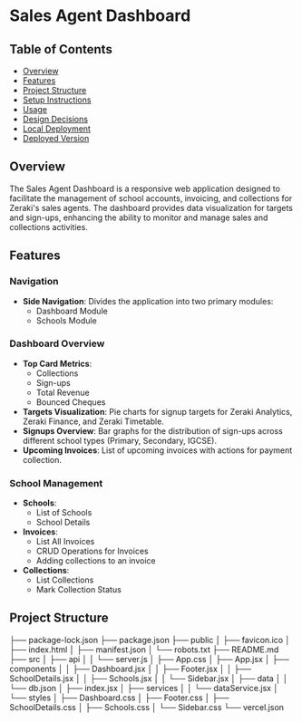 # Sales Agent Dashboard

## Table of Contents

- [Overview](#overview)
- [Features](#features)
- [Project Structure](#project-structure)
- [Setup Instructions](#setup-instructions)
- [Usage](#usage)
- [Design Decisions](#design-decisions)
- [Local Deployment](#local-deployment)
- [Deployed Version](https://zeraki-test-sales-dashboard.vercel.app/)

## Overview

The Sales Agent Dashboard is a responsive web application designed to facilitate the management of school accounts, invoicing, and collections for Zeraki's sales agents. The dashboard provides data visualization for targets and sign-ups, enhancing the ability to monitor and manage sales and collections activities.

## Features

### Navigation

- **Side Navigation**: Divides the application into two primary modules:
  - Dashboard Module
  - Schools Module

### Dashboard Overview

- **Top Card Metrics**:
  - Collections
  - Sign-ups
  - Total Revenue
  - Bounced Cheques
- **Targets Visualization**: Pie charts for signup targets for Zeraki Analytics, Zeraki Finance, and Zeraki Timetable.
- **Signups Overview**: Bar graphs for the distribution of sign-ups across different school types (Primary, Secondary, IGCSE).
- **Upcoming Invoices**: List of upcoming invoices with actions for payment collection.

### School Management

- **Schools**:
  - List of Schools
  - School Details
- **Invoices**:
  - List All Invoices
  - CRUD Operations for Invoices
  - Adding collections to an invoice
- **Collections**:
  - List Collections
  - Mark Collection Status

## Project Structure

├── package-lock.json
├── package.json
├── public
│ ├── favicon.ico
│ ├── index.html
│ ├── manifest.json
│ └── robots.txt
├── README.md
├── src
│ ├── api
│ │ └── server.js
│ ├── App.css
│ ├── App.jsx
│ ├── components
│ │ ├── Dashboard.jsx
│ │ ├── Footer.jsx
│ │ ├── SchoolDetails.jsx
│ │ ├── Schools.jsx
│ │ └── Sidebar.jsx
│ ├── data
│ │ └── db.json
│ ├── index.jsx
│ ├── services
│ │ └── dataService.jsx
│ └── styles
│ ├── Dashboard.css
│ ├── Footer.css
│ ├── SchoolDetails.css
│ ├── Schools.css
│ └── Sidebar.css
└── vercel.json

